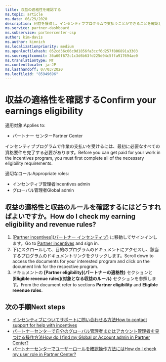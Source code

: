 ```yaml
---
title: 収益の適格性を確認する
ms.topic: article
ms.date: 06/29/2020
description: 利益を獲得し、インセンティブプログラムで支払うことができることを確認します。
ms.service: partner-dashboard
ms.subservice: partnercenter-csp
author: kim-davis
ms.author: kimnich
ms.localizationpriority: medium
ms.openlocfilehash: 052cd36c06c9d1856fa3ccf6d257f806891a3303
ms.sourcegitcommit: 36a60f672c1c3d6b63fd225d04c5ffa917694ae0
ms.translationtype: MT
ms.contentlocale: ja-JP
ms.lasthandoff: 07/03/2020
ms.locfileid: "85949696"
---
```

# <a name="confirm-your-earnings-eligibility"></a><span data-ttu-id="13de8-103">収益の適格性を確認する</span><span class="sxs-lookup"><span data-stu-id="13de8-103">Confirm your earnings eligibility</span></span>

<span data-ttu-id="13de8-104">適用対象:</span><span class="sxs-lookup"><span data-stu-id="13de8-104">Applies to:</span></span>

- <span data-ttu-id="13de8-105">パートナー センター</span><span class="sxs-lookup"><span data-stu-id="13de8-105">Partner Center</span></span>

<span data-ttu-id="13de8-106">インセンティブプログラムで作業の支払いを受けるには、最初に必要なすべての資格要件を完了する必要があります。</span><span class="sxs-lookup"><span data-stu-id="13de8-106">Before you can get paid for your work in the incentives program, you must first complete all of the necessary eligibility requirements.</span></span>

<span data-ttu-id="13de8-107">適切なロール:</span><span class="sxs-lookup"><span data-stu-id="13de8-107">Appropriate roles:</span></span>

- <span data-ttu-id="13de8-108">インセンティブ管理者</span><span class="sxs-lookup"><span data-stu-id="13de8-108">Incentives admin</span></span>
- <span data-ttu-id="13de8-109">グローバル管理者</span><span class="sxs-lookup"><span data-stu-id="13de8-109">Global admin</span></span>

## <a name="how-do-i-check-my-earning-eligibility-and-revenue-rules"></a><span data-ttu-id="13de8-110">収益の適格性と収益のルールを確認するにはどうすればよいですか。</span><span class="sxs-lookup"><span data-stu-id="13de8-110">How do I check my earning eligibility and revenue rules?</span></span>

1. <span data-ttu-id="13de8-111">[[Partner incentives]\(パートナー インセンティブ\)](https://partner.microsoft.com/membership/partner-incentives) に移動してサインインします。</span><span class="sxs-lookup"><span data-stu-id="13de8-111">Go to [Partner incentives](https://partner.microsoft.com/membership/partner-incentives) and sign in.</span></span>
2. <span data-ttu-id="13de8-112">下にスクロールして、目的のプログラムのドキュメントにアクセスし、該当するプログラムのドキュメントリンクをクリックします。</span><span class="sxs-lookup"><span data-stu-id="13de8-112">Scroll down to access the documents for your interested program and click on the document link for the respective program.</span></span>
3. <span data-ttu-id="13de8-113">ドキュメントの **[Partner eligibility]\(パートナーの適格性\)** セクションと **[Eligible revenue rules]\(対象となる収益のルール\)** セクションを参照します。</span><span class="sxs-lookup"><span data-stu-id="13de8-113">From the document refer to sections **Partner eligibility** and **Eligible revenue rules**.</span></span>

## <a name="next-steps"></a><span data-ttu-id="13de8-114">次の手順</span><span class="sxs-lookup"><span data-stu-id="13de8-114">Next steps</span></span>

- [<span data-ttu-id="13de8-115">インセンティブについてサポートに問い合わせる方法</span><span class="sxs-lookup"><span data-stu-id="13de8-115">How to contact support for help with incentives</span></span>](https://support.microsoft.com/help/4014850)
- [<span data-ttu-id="13de8-116">パートナーセンターで自分のグローバル管理者またはアカウント管理者を見つける操作方法</span><span class="sxs-lookup"><span data-stu-id="13de8-116">How do I find my Global or Account admin in Partner Center?</span></span>](https://support.microsoft.com/help/4534519)
- [<span data-ttu-id="13de8-117">パートナーセンターでユーザーロールを確認操作方法には</span><span class="sxs-lookup"><span data-stu-id="13de8-117">How do I check my user role in Partner Center?</span></span>](https://support.microsoft.com/help/4534700)
